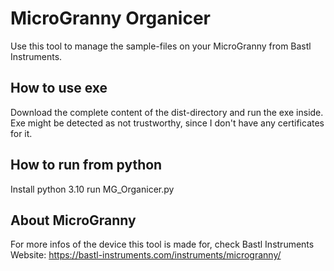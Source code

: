 # MicroGranny Organicer

Use this tool to manage the sample-files on your MicroGranny from Bastl Instruments.

## How to use exe

Download the complete content of the dist-directory and run the exe inside.
Exe might be detected as not trustworthy, since I don't have any certificates for it.

## How to run from python

Install python 3.10
run MG_Organicer.py

## About MicroGranny

For more infos of the device this tool is made for, check Bastl Instruments Website:
https://bastl-instruments.com/instruments/microgranny/
